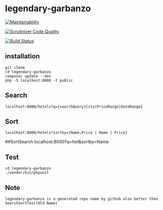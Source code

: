 # legendary-garbanzo

[![Maintainability](https://api.codeclimate.com/v1/badges/924aec34704f03cb2d54/maintainability)](https://codeclimate.com/github/Xloka/legendary-garbanzo/maintainability)

[![Scrutinizer Code Quality](https://scrutinizer-ci.com/g/Xloka/legendary-garbanzo/badges/quality-score.png?b=master)](https://scrutinizer-ci.com/g/Xloka/legendary-garbanzo/?branch=master)

[![Build Status](https://travis-ci.org/Xloka/legendary-garbanzo.svg?branch=master)](https://travis-ci.org/Xloka/legendary-garbanzo)

## installation 
    
    git clone 
    cd legendary-garbanzo
    composer update --dev
    php -S localhost:8000 -t public

## Search
    localhost:8000/hotels?q={searchQuery|City|PriceRange|DateRange}
## Sort
    localhost:8000/hotels?sortby={Name,Price | Name | Price}

##SortSearch
    localhost:8000?q=hot&sortby=Name
    
## Test
    cd legendary-garbanzo
    ./vendor/bin/phpunit
## Note
    legendary-garbanzo is a generated repo name by github also better than SearchSortTest(Old Name)